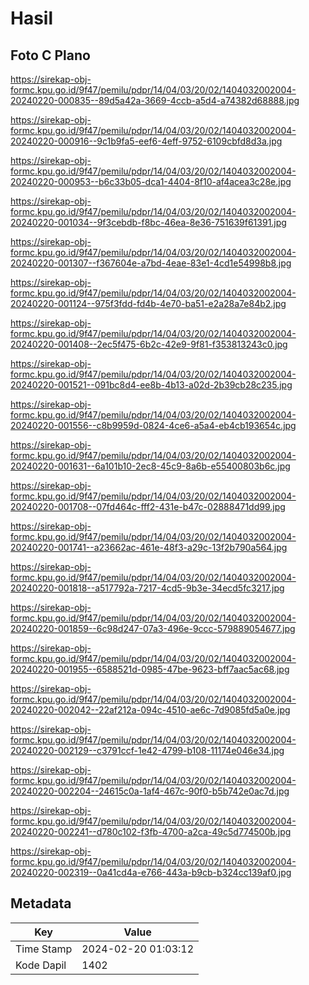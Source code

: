 # Hasil

## Foto C Plano

https://sirekap-obj-formc.kpu.go.id/9f47/pemilu/pdpr/14/04/03/20/02/1404032002004-20240220-000835--89d5a42a-3669-4ccb-a5d4-a74382d68888.jpg

https://sirekap-obj-formc.kpu.go.id/9f47/pemilu/pdpr/14/04/03/20/02/1404032002004-20240220-000916--9c1b9fa5-eef6-4eff-9752-6109cbfd8d3a.jpg

https://sirekap-obj-formc.kpu.go.id/9f47/pemilu/pdpr/14/04/03/20/02/1404032002004-20240220-000953--b6c33b05-dca1-4404-8f10-af4acea3c28e.jpg

https://sirekap-obj-formc.kpu.go.id/9f47/pemilu/pdpr/14/04/03/20/02/1404032002004-20240220-001034--9f3cebdb-f8bc-46ea-8e36-751639f61391.jpg

https://sirekap-obj-formc.kpu.go.id/9f47/pemilu/pdpr/14/04/03/20/02/1404032002004-20240220-001307--f367604e-a7bd-4eae-83e1-4cd1e54998b8.jpg

https://sirekap-obj-formc.kpu.go.id/9f47/pemilu/pdpr/14/04/03/20/02/1404032002004-20240220-001124--975f3fdd-fd4b-4e70-ba51-e2a28a7e84b2.jpg

https://sirekap-obj-formc.kpu.go.id/9f47/pemilu/pdpr/14/04/03/20/02/1404032002004-20240220-001408--2ec5f475-6b2c-42e9-9f81-f353813243c0.jpg

https://sirekap-obj-formc.kpu.go.id/9f47/pemilu/pdpr/14/04/03/20/02/1404032002004-20240220-001521--091bc8d4-ee8b-4b13-a02d-2b39cb28c235.jpg

https://sirekap-obj-formc.kpu.go.id/9f47/pemilu/pdpr/14/04/03/20/02/1404032002004-20240220-001556--c8b9959d-0824-4ce6-a5a4-eb4cb193654c.jpg

https://sirekap-obj-formc.kpu.go.id/9f47/pemilu/pdpr/14/04/03/20/02/1404032002004-20240220-001631--6a101b10-2ec8-45c9-8a6b-e55400803b6c.jpg

https://sirekap-obj-formc.kpu.go.id/9f47/pemilu/pdpr/14/04/03/20/02/1404032002004-20240220-001708--07fd464c-fff2-431e-b47c-02888471dd99.jpg

https://sirekap-obj-formc.kpu.go.id/9f47/pemilu/pdpr/14/04/03/20/02/1404032002004-20240220-001741--a23662ac-461e-48f3-a29c-13f2b790a564.jpg

https://sirekap-obj-formc.kpu.go.id/9f47/pemilu/pdpr/14/04/03/20/02/1404032002004-20240220-001818--a517792a-7217-4cd5-9b3e-34ecd5fc3217.jpg

https://sirekap-obj-formc.kpu.go.id/9f47/pemilu/pdpr/14/04/03/20/02/1404032002004-20240220-001859--6c98d247-07a3-496e-9ccc-579889054677.jpg

https://sirekap-obj-formc.kpu.go.id/9f47/pemilu/pdpr/14/04/03/20/02/1404032002004-20240220-001955--6588521d-0985-47be-9623-bff7aac5ac68.jpg

https://sirekap-obj-formc.kpu.go.id/9f47/pemilu/pdpr/14/04/03/20/02/1404032002004-20240220-002042--22af212a-094c-4510-ae6c-7d9085fd5a0e.jpg

https://sirekap-obj-formc.kpu.go.id/9f47/pemilu/pdpr/14/04/03/20/02/1404032002004-20240220-002129--c3791ccf-1e42-4799-b108-11174e046e34.jpg

https://sirekap-obj-formc.kpu.go.id/9f47/pemilu/pdpr/14/04/03/20/02/1404032002004-20240220-002204--24615c0a-1af4-467c-90f0-b5b742e0ac7d.jpg

https://sirekap-obj-formc.kpu.go.id/9f47/pemilu/pdpr/14/04/03/20/02/1404032002004-20240220-002241--d780c102-f3fb-4700-a2ca-49c5d774500b.jpg

https://sirekap-obj-formc.kpu.go.id/9f47/pemilu/pdpr/14/04/03/20/02/1404032002004-20240220-002319--0a41cd4a-e766-443a-b9cb-b324cc139af0.jpg


## Metadata

| Key        | Value               |
| ---------- | ------------------- |
| Time Stamp | 2024-02-20 01:03:12 |
| Kode Dapil | 1402                |



